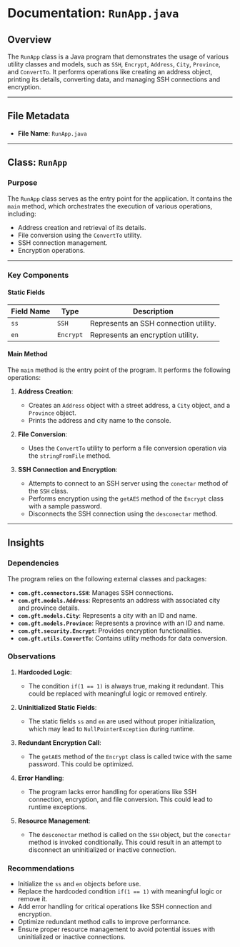 # Documentation: `RunApp.java`

## Overview
The `RunApp` class is a Java program that demonstrates the usage of various utility classes and models, such as `SSH`, `Encrypt`, `Address`, `City`, `Province`, and `ConvertTo`. It performs operations like creating an address object, printing its details, converting data, and managing SSH connections and encryption.

---

## File Metadata
- **File Name**: `RunApp.java`

---

## Class: `RunApp`

### Purpose
The `RunApp` class serves as the entry point for the application. It contains the `main` method, which orchestrates the execution of various operations, including:
- Address creation and retrieval of its details.
- File conversion using the `ConvertTo` utility.
- SSH connection management.
- Encryption operations.

---

### Key Components

#### Static Fields
| Field Name | Type   | Description                                      |
|------------|--------|--------------------------------------------------|
| `ss`       | `SSH`  | Represents an SSH connection utility.            |
| `en`       | `Encrypt` | Represents an encryption utility.              |

#### Main Method
The `main` method is the entry point of the program. It performs the following operations:

1. **Address Creation**:
   - Creates an `Address` object with a street address, a `City` object, and a `Province` object.
   - Prints the address and city name to the console.

2. **File Conversion**:
   - Uses the `ConvertTo` utility to perform a file conversion operation via the `stringFromFile` method.

3. **SSH Connection and Encryption**:
   - Attempts to connect to an SSH server using the `conectar` method of the `SSH` class.
   - Performs encryption using the `getAES` method of the `Encrypt` class with a sample password.
   - Disconnects the SSH connection using the `desconectar` method.

---

## Insights

### Dependencies
The program relies on the following external classes and packages:
- **`com.gft.connectors.SSH`**: Manages SSH connections.
- **`com.gft.models.Address`**: Represents an address with associated city and province details.
- **`com.gft.models.City`**: Represents a city with an ID and name.
- **`com.gft.models.Province`**: Represents a province with an ID and name.
- **`com.gft.security.Encrypt`**: Provides encryption functionalities.
- **`com.gft.utils.ConvertTo`**: Contains utility methods for data conversion.

### Observations
1. **Hardcoded Logic**:
   - The condition `if(1 == 1)` is always true, making it redundant. This could be replaced with meaningful logic or removed entirely.

2. **Uninitialized Static Fields**:
   - The static fields `ss` and `en` are used without proper initialization, which may lead to `NullPointerException` during runtime.

3. **Redundant Encryption Call**:
   - The `getAES` method of the `Encrypt` class is called twice with the same password. This could be optimized.

4. **Error Handling**:
   - The program lacks error handling for operations like SSH connection, encryption, and file conversion. This could lead to runtime exceptions.

5. **Resource Management**:
   - The `desconectar` method is called on the `SSH` object, but the `conectar` method is invoked conditionally. This could result in an attempt to disconnect an uninitialized or inactive connection.

### Recommendations
- Initialize the `ss` and `en` objects before use.
- Replace the hardcoded condition `if(1 == 1)` with meaningful logic or remove it.
- Add error handling for critical operations like SSH connection and encryption.
- Optimize redundant method calls to improve performance.
- Ensure proper resource management to avoid potential issues with uninitialized or inactive connections.

